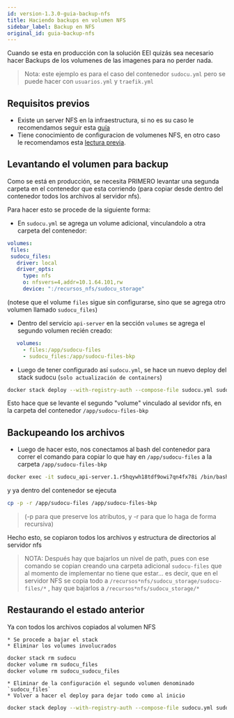 ```yaml
---
id: version-1.3.0-guia-backup-nfs
title: Haciendo backups en volumen NFS
sidebar_label: Backup en NFS
original_id: guia-backup-nfs
---
```


Cuando se esta en producción con la solución EEI quizás sea necesario hacer Backups de los volumenes de las imagenes para no perder nada.

> Nota: este ejemplo es para el caso del contenedor `sudocu.yml` pero se puede hacer con `usuarios.yml` y `traefik.yml`


## Requisitos previos

 - Existe un server NFS en la infraestructura, si no es su caso le recomendamos seguir esta [guía](guia-nfs-swarm.md)
 - Tiene conocimiento de configuracion de volumenes NFS, en otro caso le recomendamos esta [lectura previa](guia-config-nfs.md).


## Levantando el volumen para backup

Como se está en producción, se necesita PRIMERO levantar una segunda carpeta en el contenedor que esta corriendo (para copiar desde dentro del contenedor todos los archivos al servidor nfs).

Para hacer esto se procede de la siguiente forma:

 * En `sudocu.yml` se agrega un volume adicional, vinculandolo a otra carpeta del contenedor:

```yaml
volumes:
 files:
 sudocu_files:
   driver: local
   driver_opts:
     type: nfs
     o: nfsvers=4,addr=10.1.64.101,rw
     device: ":/recursos_nfs/sudocu_storage"
```

(notese que el volume `files` sigue sin configurarse, sino que se agrega otro volumen llamado `sudocu_files`)


 * Dentro del servicio `api-server` en la sección `volumes` se agrega el segundo volumen recién creado:

```yaml
   volumes:
     - files:/app/sudocu-files
     - sudocu_files:/app/sudocu-files-bkp
```

 * Luego de tener configurado así `sudocu.yml`, se hace un nuevo deploy del stack sudocu (`solo actualización de containers`)

```bash
docker stack deploy --with-registry-auth --compose-file sudocu.yml sudocu
```

Esto hace que se levante el segundo "volume" vinculado al sevidor nfs, en la carpeta del contenedor `/app/sudocu-files-bkp`


## Backupeando los archivos

 * Luego de hacer esto, nos conectamos al bash del contenedor para correr el comando para copiar lo que hay en `/app/sudocu-files` a la carpeta `/app/sudocu-files-bkp`

```bash
docker exec -it sudocu_api-server.1.r5hqywh18tdf9owi7qn4fx78i /bin/bash
```

y ya dentro del contenedor se ejecuta

```bash
cp -p -r /app/sudocu-files /app/sudocu-files-bkp
```

> (-p para que preserve los atributos, y -r para que lo haga de forma recursiva)

Hecho esto, se copiaron todos los archivos y estructura de directorios al servidor nfs

> NOTA: Después hay que bajarlos un nivel de path, pues con ese comando se copian creando una carpeta adicional `sudocu-files` que al momento de implementar no tiene que estar... es decir, que en el servidor NFS se copia todo a `/recursos*nfs/sudocu_storage/sudocu-files/*` , hay que bajarlos a `/recursos*nfs/sudocu_storage/*`


## Restaurando el estado anterior

Ya con todos los archivos copiados al volumen NFS

    * Se procede a bajar el stack
    * Eliminar los volumes involucrados

```bash
docker stack rm sudocu
docker volume rm sudocu_files
docker volume rm sudocu_sudocu_files
```

    * Eliminar de la configuración el segundo volumen denominado `sudocu_files`
    * Volver a hacer el deploy para dejar todo como al inicio

```bash
docker stack deploy --with-registry-auth --compose-file sudocu.yml sudocu
```
